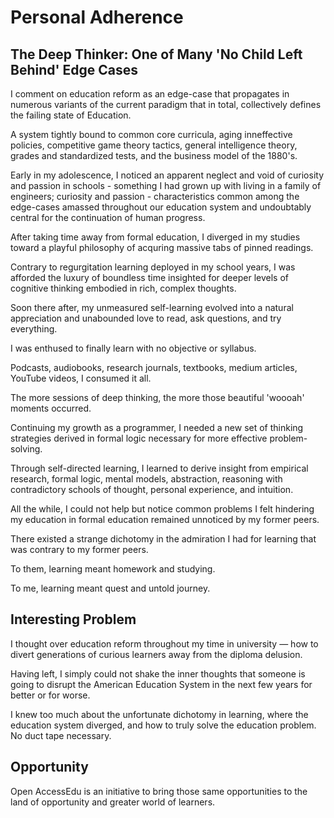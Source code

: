 # Personal Adherence

## The Deep Thinker: One of Many 'No Child Left Behind' Edge Cases

I comment on education reform as an edge-case that propagates in numerous
variants of the current paradigm that in total, collectively defines the failing
state of Education.

A system tightly bound to common core curricula, aging inneffective policies,
competitive game theory tactics, general intelligence theory, grades and
standardized tests, and the business model of the 1880's.

Early in my adolescence, I noticed an apparent neglect and void of curiosity and
passion in schools - something I had grown up with living in a family of
engineers; curiosity and passion - characteristics common among the edge-cases
amassed throughout our education system and undoubtably central for the
continuation of human progress.

After taking time away from formal education, I diverged in my studies toward a
playful philosophy of acquring massive tabs of pinned readings.

Contrary to regurgitation learning deployed in my school years, I was afforded
the luxury of boundless time insighted for deeper levels of cognitive thinking
embodied in rich, complex thoughts.

Soon there after, my unmeasured self-learning evolved into a natural
appreciation and unabounded love to read, ask questions, and try everything.

I was enthused to finally learn with no objective or syllabus.

Podcasts, audiobooks, research journals, textbooks, medium articles, YouTube
videos, I consumed it all.

The more sessions of deep thinking, the more those beautiful 'woooah' moments
occurred.

Continuing my growth as a programmer, I needed a new set of thinking strategies
derived in formal logic necessary for more effective problem-solving.

Through self-directed learning, I learned to derive insight from empirical
research, formal logic, mental models, abstraction, reasoning with contradictory
schools of thought, personal experience, and intuition.

All the while, I could not help but notice common problems I felt hindering my
education in formal education remained unnoticed by my former peers.

There existed a strange dichotomy in the admiration I had for learning that was
contrary to my former peers.

To them, learning meant homework and studying.

To me, learning meant quest and untold journey.

## Interesting Problem

I thought over education reform throughout my time in university — how to divert
generations of curious learners away from the diploma delusion.

Having left, I simply could not shake the inner thoughts that someone is going
to disrupt the American Education System in the next few years for better or for
worse.

I knew too much about the unfortunate dichotomy in learning, where the education
system diverged, and how to truly solve the education problem. No duct tape
necessary.

## Opportunity

Open AccessEdu is an initiative to bring those same opportunities to the land of
opportunity and greater world of learners.
